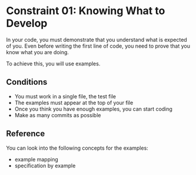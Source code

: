 # Constraint 01: Knowing What to Develop  

In your code, you must demonstrate that you understand what is expected of you. Even before writing the first line of code, you need to prove that you know what you are doing.  

To achieve this, you will use examples.  

## Conditions  
- You must work in a single file, the test file  
- The examples must appear at the top of your file  
- Once you think you have enough examples, you can start coding  
- Make as many commits as possible

## Reference  
You can look into the following concepts for the examples:  
- example mapping  
- specification by example  
